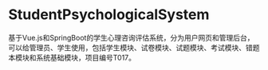 # StudentPsychologicalSystem
基于Vue.js和SpringBoot的学生心理咨询评估系统，分为用户网页和管理后台，可以给管理员、学生使用，包括学生模块、试卷模块、试题模块、考试模块、错题本模块和系统基础模块，项目编号T017。
